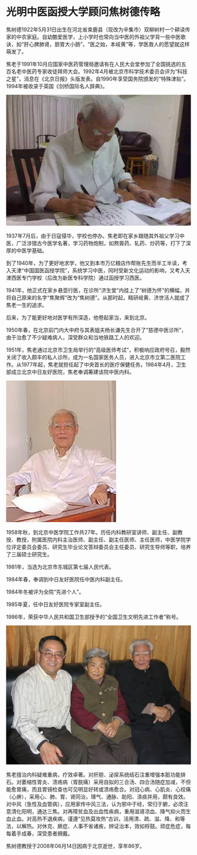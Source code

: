 # 光明中医函授大学顾问焦树德传略

焦树德1922年5月31日出生在河北省束鹿县（现改为辛集市）双柳树村一个耕读传家的中农家庭。自幼酷爱医学，上小学时也常向当中医的外祖父学背一些中医歌诀，如“肝心脾肺肾，胆胃大小肠”，“医之始，本岐黄”等，学医救人的愿望就这样萌发了。

焦老于1991年10月应国家中医药管理局邀请有在人民大会堂参加了全国挑选的五百名老中医药专家收徒拜师大会。1992年4月被北京市科学技术委员会评为“科技之星”，消息在《北京日报》头版发表。自1990年享受国务院颁发的“特殊津贴”。1994年被收录于英国《剑桥国际名人辞典》。

![img](img/20190830085421cb08b9.jpeg)

1937年7月后，由于日寇侵华，学校也停办。焦老即在家乡跟随其外祖父学习中医，广泛涉猎古今医学名著，学习药物炮制，如熬膏药、轧药、炒药等，打下了深厚的中医学基础。

到了1940年，为了更好地求学，他又到本市万亿粮店作帮账先生而半工半读，考入天津“中国国医函授学院”，系统学习中医，同时受新文化运动的影响，又考入天津西医专门学校（后改为新医专科学院）通过函授学习西医。

1941年，他正式在家乡悬壶行医，在诊所“济生堂”内挂上了“树德为怀”的横幅，并将自己原来的名字“焦聚辉”改为“焦树德”。从那时起，精研岐黄、济世活人就成了焦老一生的追求。

后来，为了能更好地对医学有所深造，他卷起家当，来到北京。

1950年春，在北京前门内大中府与其表姐夫杨长谦先生合开了“慈德中医诊所”，由于治愈了不少疑难病人，深受群众和当地铁路工人的欢迎。

1951年，焦老通过北京市卫生局举行的“高级医师考试”，积极响应政府号召，毅然关闭了收入颇丰的私人诊所，成为一名国家医务人员，进入北京市立第二医院工作。从1977年起，焦老就担任起了中央首长的医疗保健任务。1984年4月，卫生部成立北京中日友好医院，焦老奉调筹建该院中医内科。

![img](img/201908300904010795ce.jpg)

1958年秋，到北京中医学院工作共27年。历任内科教研室讲师、副主任、副教授、教授，附属医院内科主治医师、副主任、副主任医师、主任医师，中医学院学位评定委员会委员、研究生毕业论文答辩委员会主任委员、研究生导师等职，培养了三届硕士研究生。

1981年，当选为北京市东城区第七届人民代表。

1984年春，奉调到中日友好医院任中医内科副主任。

1984年冬被评为全院“先进个人”。

1985年夏，任中日友好医院专家室副主任。

1986年，荣获中华人民共和国卫生部授予的“全国卫生文明先进工作者”称号。

![img](img/201908300904312b1ad0.jpg)

焦老擅治内科疑难重病，疗效卓著。对肝胆、泌尿系统结石注重增强本脏功能排石。对萎缩性胃炎、溃疡病（胃脘痛）采用自拟的三合汤、四合汤随症加减，不但能愈胃痛，而且胃镜检查也可见明显好转或溃疡愈合。对冠心病、心肌炎、心绞痛（心痹），采用心、肺、胃、肾同治，理气、通脉、助阳、涤痰并用，颇有良效。对中风（急性及血管病），应用家传中风三法，认为邪中于经，常归于腑，必须注意清化阳明，通达三焦。对再障贫血及出血性疾病，重用滋肾凉血、降气抑火而生血止血。对高热不退疾病，谨遵“见热莫攻热”古训，活用清、疏、滋、降、和等法，以解热。对休克、厥症、人事不省诸疾，辨证治本，效如桴鼓。顽症危症，每每着手成春，深受患者拥戴。

焦树德教授于2008年06月14日因病于北京逝世，享年86岁。